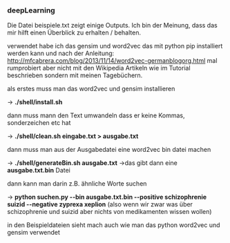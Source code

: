 ### deepLearning

Die Datei beispiele.txt zeigt einige Outputs. Ich bin der Meinung, dass das mir hilft einen Überblick zu erhalten / behalten.

verwendet habe ich das gensim und word2vec das mit python pip installiert werden kann und nach der Anleitung: http://mfcabrera.com/blog/2013/11/14/word2vec-germanblogorg.html mal rumprobiert aber nicht mit den Wikipedia Artikeln wie im Tutorial beschrieben sondern mit meinen Tagebüchern.


als erstes muss man das word2vec und gensim installieren

-> **./shell/install.sh**

dann muss mann den Text umwandeln dass er keine Kommas, sonderzeichen etc hat

-> **./shell/clean.sh eingabe.txt > ausgabe.txt**

dann muss man aus der Ausgabedatei eine word2vec bin datei machen

-> **./shell/generateBin.sh ausgabe.txt**
  ->das gibt dann eine **ausgabe.txt.bin** Datei
  
dann kann man darin z.B. ähnliche Worte suchen

-> **python suchen.py --bin ausgabe.txt.bin --positive schizophrenie suizid --negative zyprexa xeplion**
    (also wenn wir zwar was über schizophrenie und suizid aber nichts von medikamenten wissen wollen)

in den Beispieldateien sieht mach auch wie man das python word2vec und gensim verwendet
